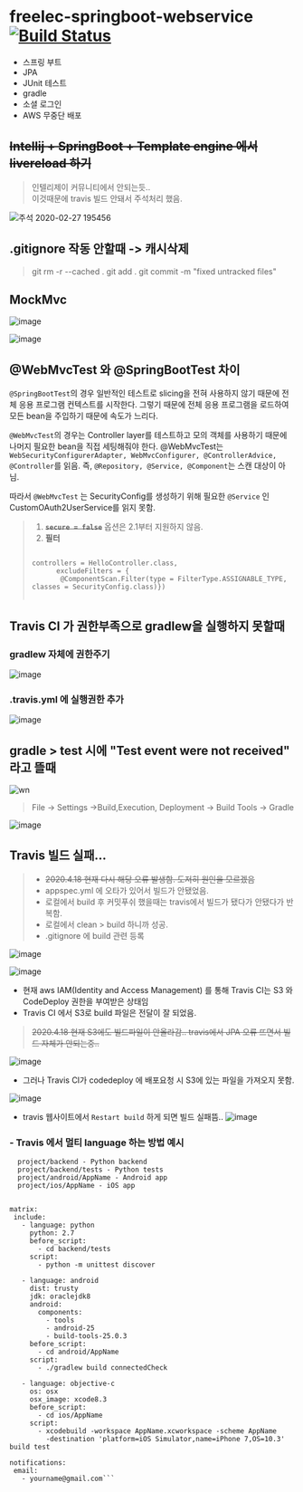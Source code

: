 # freelec-springboot-webservice [![Build Status](https://travis-ci.org/zhtmr/freelec-springboot-webservice.svg?branch=master)](https://travis-ci.org/zhtmr/freelec-springboot-webservice)
* 스프링 부트
* JPA
* JUnit 테스트
* gradle
* 소셜 로그인
* AWS 무중단 배포


## ~~Intellij + SpringBoot + Template engine 에서 livereload 하기~~ 
>인텔리제이 커뮤니티에서 안되는듯..  
   이것때문에 travis 빌드 안돼서 주석처리 했음.

![주석 2020-02-27 195456](https://user-images.githubusercontent.com/48509269/75438505-6951e880-599b-11ea-89be-fd4212658e08.jpg)

## .gitignore 작동 안할때 -> 캐시삭제
> git rm -r --cached .
  git add .
  git commit -m "fixed untracked files"

## MockMvc 
![image](https://user-images.githubusercontent.com/48509269/78100506-ed2a4500-741f-11ea-83a5-d71b7542347d.png)

![image](https://user-images.githubusercontent.com/48509269/78100536-fc10f780-741f-11ea-8649-51e472f6deef.png)

## @WebMvcTest 와 @SpringBootTest 차이
`@SpringBootTest`의 경우 일반적인 테스트로 slicing을 전혀 사용하지 않기 때문에 전체 응용 프로그램 컨텍스트를 시작한다. 그렇기 때문에 전체 응용 프로그램을 로드하여 모든 bean을 주입하기 때문에 속도가 느리다.

`@WebMvcTest`의 경우는 Controller layer를 테스트하고 모의 객체를 사용하기 때문에 나머지 필요한 bean을 직접 세팅해줘야 한다. @WebMvcTest는 `WebSecurityConfigurerAdapter, WebMvcConfigurer, @ControllerAdvice, @Controller`를 읽음. 즉, `@Repository, @Service, @Component`는 스캔 대상이 아님. 

따라서 `@WebMvcTest` 는 SecurityConfig를 생성하기 위해 필요한 `@Service` 인 CustomOAuth2UserService를 읽지 못함. 

>1. ~~**`secure = false`**~~ 옵션은 2.1부터 지원하지 않음. 
>2. **필터** 
><pre>
><code>
>controllers = HelloController.class,
>       excludeFilters = {
>        @ComponentScan.Filter(type = FilterType.ASSIGNABLE_TYPE, classes = SecurityConfig.class)})
></code>
></pre>  

## Travis CI 가 권한부족으로 gradlew을 실행하지 못할때
### gradlew 자체에 권한주기
![image](https://user-images.githubusercontent.com/48509269/79227703-42903880-7e9b-11ea-82cb-574e9b4d7a6f.png)
### .travis.yml 에 실행권한 추가
![image](https://user-images.githubusercontent.com/48509269/79239580-b1758d80-7eab-11ea-8595-bda44bf5015a.png)

## gradle > test 시에 "Test event were not received" 라고 뜰때
![wn](https://user-images.githubusercontent.com/48509269/79236227-a6206300-7ea7-11ea-98d8-69ef2cfc0a65.jpg)
>File -> Settings ->Build,Execution, Deployment -> Build Tools -> Gradle

![image](https://user-images.githubusercontent.com/48509269/79236273-b6384280-7ea7-11ea-8b02-82222295b7f1.png)

## Travis 빌드 실패... 
> - ~~2020.4.18 현재 다시 해당 오류 발생함. 도저히 원인을 모르겠음~~  
> - appspec.yml 에 오타가 있어서 빌드가 안됐었음.  
> - 로컬에서 build 후 커밋푸쉬 했을때는 travis에서 빌드가 됐다가 안됐다가 반복함.  
> - 로컬에서 clean > build 하니까 성공.   
> - .gitignore 에 build 관련 등록  

![image](https://user-images.githubusercontent.com/48509269/79460822-56b96e80-8030-11ea-8f6a-3c1d48a907ca.png)


![image](https://user-images.githubusercontent.com/48509269/79461069-a13aeb00-8030-11ea-9340-38f3a4816a77.png)


* 현재 aws IAM(Identity and Access Management) 를 통해 Travis CI는 S3 와 CodeDeploy 권한을 부여받은 상태임
* Travis CI 에서 S3로 build 파일은 전달이 잘 되었음.
> ~~2020.4.18 현재 S3에도 빌드파일이 안올라감.. travis에서 JPA 오류 뜨면서 빌드 자체가 안되는중..~~

![image](https://user-images.githubusercontent.com/48509269/79466698-e3b3f600-8037-11ea-8798-a5c30a5a6a26.png)

* 그러나 Travis CI가 codedeploy 에 배포요청 시 S3에 있는 파일을 가져오지 못함.

![image](https://user-images.githubusercontent.com/48509269/79466890-22e24700-8038-11ea-9b4f-d53e3bbe7e14.png)


* travis 웹사이트에서 `Restart build` 하게 되면 빌드 실패뜸..
![image](https://user-images.githubusercontent.com/48509269/79549608-2de9b580-80d2-11ea-830e-f6d1d0d1e0ee.png)



### - Travis 에서 멀티 language 하는 방법 예시

 ```project/ - top-level github directory
   project/backend - Python backend
   project/backend/tests - Python tests
   project/android/AppName - Android app
   project/ios/AppName - iOS app


matrix:
  include:
    - language: python
      python: 2.7
      before_script:
        - cd backend/tests
      script:
        - python -m unittest discover

    - language: android
      dist: trusty
      jdk: oraclejdk8
      android:
        components:
          - tools
          - android-25
          - build-tools-25.0.3
      before_script:
        - cd android/AppName
      script:
        - ./gradlew build connectedCheck

    - language: objective-c
      os: osx
      osx_image: xcode8.3
      before_script:
        - cd ios/AppName
      script:
        - xcodebuild -workspace AppName.xcworkspace -scheme AppName
          -destination 'platform=iOS Simulator,name=iPhone 7,OS=10.3' build test

notifications:
  email:
    - yourname@gmail.com```
